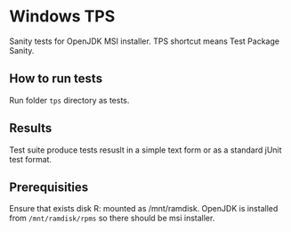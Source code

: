 # Windows TPS

Sanity tests for OpenJDK MSI installer. TPS shortcut means Test Package Sanity.

## How to run tests
Run folder `tps` directory as tests.

## Results
Test suite produce tests resuslt in a simple text form or as a standard jUnit test format.

## Prerequisities

Ensure that exists disk R: mounted as /mnt/ramdisk. OpenJDK is installed from `/mnt/ramdisk/rpms` so there should be msi installer.